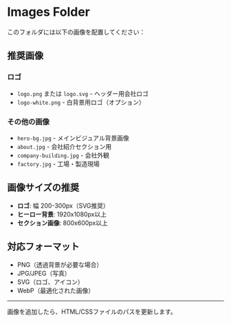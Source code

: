 # Images Folder

このフォルダには以下の画像を配置してください：

## 推奨画像

### ロゴ
- `logo.png` または `logo.svg` - ヘッダー用会社ロゴ
- `logo-white.png` - 白背景用ロゴ（オプション）

### その他の画像
- `hero-bg.jpg` - メインビジュアル背景画像
- `about.jpg` - 会社紹介セクション用
- `company-building.jpg` - 会社外観
- `factory.jpg` - 工場・製造現場

## 画像サイズの推奨

- **ロゴ**: 幅 200-300px（SVG推奨）
- **ヒーロー背景**: 1920x1080px以上
- **セクション画像**: 800x600px以上

## 対応フォーマット

- PNG（透過背景が必要な場合）
- JPG/JPEG（写真）
- SVG（ロゴ、アイコン）
- WebP（最適化された画像）

---

画像を追加したら、HTML/CSSファイルのパスを更新します。